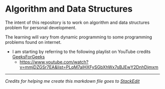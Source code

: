 # Algorithm and Data Structures
The intent of this repository is to work on algorithm and data structures problem for personal development.

The learning will vary from dynamic programming to some programming problems found on internet.

 - I am starting by referring to the following playlist on YouTube credits [GeeksForGeeks](https://www.geeksforgeeks.org)
	 - https://www.youtube.com/watch?v=mmjDZGSr7EA&list=PLqM7alHXFySGbXhWx7sBJEwY2DnhDjmxm

---
*Credits for helping me create this markdown file goes to [StackEdit](https://stackedit.io)*
